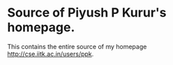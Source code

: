 # Source of Piyush P Kurur's homepage.

This contains the entire source of my homepage
<http://cse.iitk.ac.in/users/ppk>.
